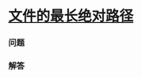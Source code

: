 # [文件的最长绝对路径](https://leetcode-cn.com/problems/longest-absolute-file-path)

### 问题



### 解答

```

```

